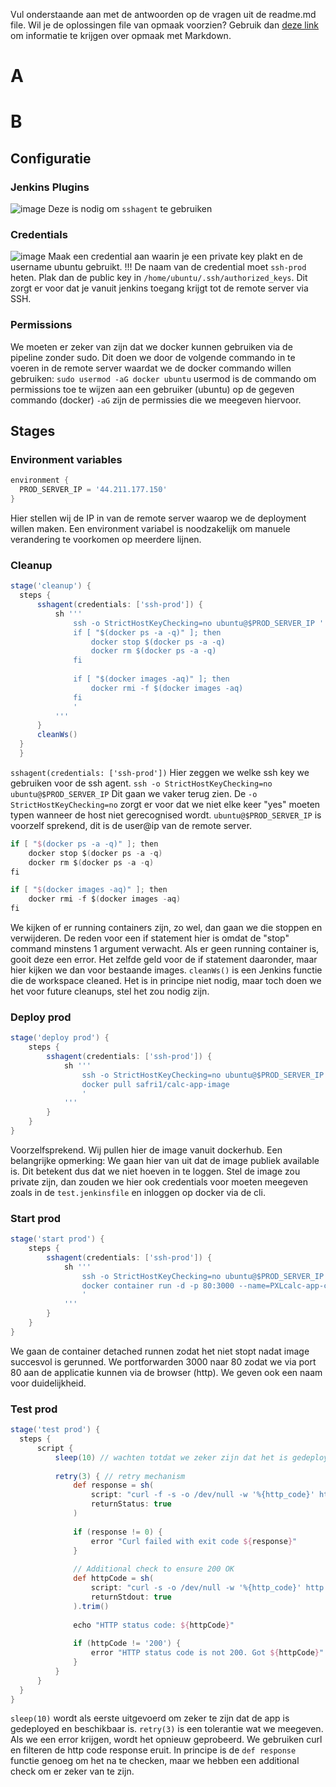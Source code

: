 Vul onderstaande aan met de antwoorden op de vragen uit de readme.md file. Wil je de oplossingen file van opmaak voorzien? Gebruik dan [deze link](https://github.com/adam-p/markdown-here/wiki/Markdown-Cheatsheet) om informatie te krijgen over
opmaak met Markdown.

# A

# B
## Configuratie

### Jenkins Plugins

![image](https://github.com/user-attachments/assets/06762578-54c5-438a-a3ba-1037aaea095c)
Deze is nodig om `sshagent` te gebruiken

### Credentials

![image](https://github.com/user-attachments/assets/881d4b25-4c79-4d82-b369-4b4410e737d9)
Maak een credential aan waarin je een private key plakt en de username ubuntu gebruikt.
!!! De naam van de credential moet `ssh-prod` heten.
Plak dan de public key in `/home/ubuntu/.ssh/authorized_keys`.
Dit zorgt er voor dat je vanuit jenkins toegang krijgt tot de remote server via SSH.

### Permissions
We moeten er zeker van zijn dat we docker kunnen gebruiken via de pipeline zonder sudo.
Dit doen we door de volgende commando in te voeren in de remote server waardat we de docker commando willen gebruiken:
`sudo usermod -aG docker ubuntu`
usermod is de commando om permissions toe te wijzen aan een gebruiker (ubuntu) op de gegeven commando (docker)
`-aG` zijn de permissies die we meegeven hiervoor.

## Stages
### Environment variables

```groovy
environment {
  PROD_SERVER_IP = '44.211.177.150'
}
```
Hier stellen wij de IP in van de remote server waarop we de deployment willen maken. Een environment variabel is noodzakelijk om manuele verandering te voorkomen op meerdere lijnen.
### Cleanup
```groovy
stage('cleanup') {
  steps {
      sshagent(credentials: ['ssh-prod']) {
          sh '''
              ssh -o StrictHostKeyChecking=no ubuntu@$PROD_SERVER_IP '
              if [ "$(docker ps -a -q)" ]; then
                  docker stop $(docker ps -a -q)
                  docker rm $(docker ps -a -q)
              fi
  
              if [ "$(docker images -aq)" ]; then
                  docker rmi -f $(docker images -aq)
              fi
              '
          '''
      }
      cleanWs()
  }
  }
```
`sshagent(credentials: ['ssh-prod'])` 
Hier zeggen we welke ssh key we gebruiken voor de ssh agent.
`ssh -o StrictHostKeyChecking=no ubuntu@$PROD_SERVER_IP`
Dit gaan we vaker terug zien. De `-o StrictHostKeyChecking=no` zorgt er voor dat we niet elke keer "yes" moeten typen wanneer de host niet gerecognised wordt.
`ubuntu@$PROD_SERVER_IP` is voorzelf sprekend, dit is de user@ip van de remote server.
```groovy
if [ "$(docker ps -a -q)" ]; then
    docker stop $(docker ps -a -q)
    docker rm $(docker ps -a -q)
fi

if [ "$(docker images -aq)" ]; then
    docker rmi -f $(docker images -aq)
fi
```
We kijken of er running containers zijn, zo wel, dan gaan we die stoppen en verwijderen.
De reden voor een if statement hier is omdat de "stop" command minstens 1 argument verwacht.
Als er geen running container is, gooit deze een error.
Het zelfde geld voor de if statement daaronder, maar hier kijken we dan voor bestaande images.
`cleanWs()` is een Jenkins functie die de workspace cleaned. Het is in principe niet nodig, maar toch doen we het voor future cleanups, stel het zou nodig zijn.

### Deploy prod
```groovy
stage('deploy prod') {
    steps {
        sshagent(credentials: ['ssh-prod']) {
            sh '''
                ssh -o StrictHostKeyChecking=no ubuntu@$PROD_SERVER_IP '
                docker pull safri1/calc-app-image
                '
            '''
        }
    }
}
```
Voorzelfsprekend. Wij pullen hier de image vanuit dockerhub.
Een belangrijke opmerking:
We gaan hier van uit dat de image publiek available is.
Dit betekent dus dat we niet hoeven in te loggen.
Stel de image zou private zijn, dan zouden we hier ook credentials voor moeten meegeven zoals in de `test.jenkinsfile` en inloggen op docker via de cli.

### Start prod
```groovy
stage('start prod') {
    steps {
        sshagent(credentials: ['ssh-prod']) {
            sh '''
                ssh -o StrictHostKeyChecking=no ubuntu@$PROD_SERVER_IP '
                docker container run -d -p 80:3000 --name=PXLcalc-app-container safri1/calc-app-image
                '
            '''
        }
    }
}
```
We gaan de container detached runnen zodat het niet stopt nadat image succesvol is gerunned.
We portforwarden 3000 naar 80 zodat we via port 80 aan de applicatie kunnen via de browser (http).
We geven ook een naam voor duidelijkheid.

### Test prod
```groovy
stage('test prod') {
  steps {
      script {
          sleep(10) // wachten totdat we zeker zijn dat het is gedeployed.
          
          retry(3) { // retry mechanism
              def response = sh(
                  script: "curl -f -s -o /dev/null -w '%{http_code}' http://$PROD_SERVER_IP",
                  returnStatus: true
              )
              
              if (response != 0) {
                  error "Curl failed with exit code ${response}"
              }
              
              // Additional check to ensure 200 OK
              def httpCode = sh(
                  script: "curl -s -o /dev/null -w '%{http_code}' http://$PROD_SERVER_IP",
                  returnStdout: true
              ).trim()
              
              echo "HTTP status code: ${httpCode}"
              
              if (httpCode != '200') {
                  error "HTTP status code is not 200. Got ${httpCode}"
              }
          }
      }
  }
}
```

`sleep(10)` wordt als eerste uitgevoerd om zeker te zijn dat de app is gedeployed en beschikbaar is.
`retry(3)` is een tolerantie wat we meegeven. Als we een error krijgen, wordt het opnieuw geprobeerd.
We gebruiken curl en filteren de http code response eruit.
In principe is de `def response` functie genoeg om het na te checken, maar we hebben een additional check om er zeker van te zijn.
